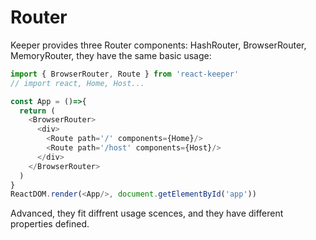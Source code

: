 # Router
Keeper provides three Router components: HashRouter, BrowserRouter, MemoryRouter, they have the same basic usage:  
```js
import { BrowserRouter, Route } from 'react-keeper'
// import react, Home, Host...

const App = ()=>{
  return (
    <BrowserRouter>
      <div>
        <Route path='/' components={Home}/>
        <Route path='/host' components={Host}/>
      </div>
    </BrowserRouter>
  )
}
ReactDOM.render(<App/>, document.getElementById('app'))
```

Advanced, they fit diffrent usage scences, and they have different properties defined.
